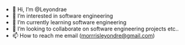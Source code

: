 - 👋 Hi, I’m @Leyondrae
- 👀 I’m interested in software engineering
- 🌱 I’m currently learning software engineering
- 💞️ I’m looking to collaborate on software engineering projects etc..
- 📫 How to reach me email (morrrisleyondre@gmail.com)

<!---
Leyondrae/Leyondrae is a ✨ special ✨ repository because its `README.md` (this file) appears on your GitHub profile.
You can click the Preview link to take a look at your changes.
--->
